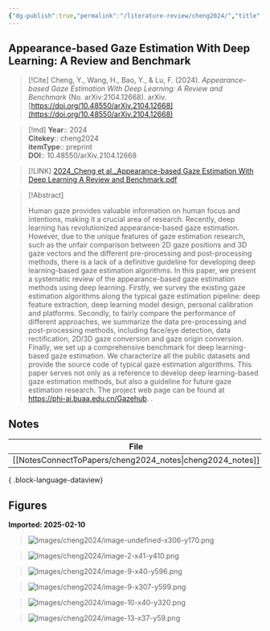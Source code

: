 ```yaml
---
{"dg-publish":true,"permalink":"/literature-review/cheng2024/","title":"Appearance-based Gaze Estimation With Deep Learning A Review and Benchmark","tags":["ComputerScience","ComputerVision","PatternRecognition","EyeTracking"]}
---
```



## Appearance-based Gaze Estimation With Deep Learning: A Review and Benchmark

> [!Cite]
> Cheng, Y., Wang, H., Bao, Y., & Lu, F. (2024). _Appearance-based Gaze Estimation With Deep Learning: A Review and Benchmark_ (No. arXiv:2104.12668). arXiv. [https://doi.org/10.48550/arXiv.2104.12668](https://doi.org/10.48550/arXiv.2104.12668)


>[!md]
> **Year**:: 2024   
> **Citekey**:: cheng2024  
> **itemType**:: preprint  
> **DOI**:: 10.48550/arXiv.2104.12668    

> [!LINK] 
> [2024_Cheng et al._Appearance-based Gaze Estimation With Deep Learning A Review and Benchmark.pdf](zotero://select/library/items/E3JU7Y7Y)

> [!Abstract]
>
> Human gaze provides valuable information on human focus and intentions, making it a crucial area of research. Recently, deep learning has revolutionized appearance-based gaze estimation. However, due to the unique features of gaze estimation research, such as the unfair comparison between 2D gaze positions and 3D gaze vectors and the different pre-processing and post-processing methods, there is a lack of a definitive guideline for developing deep learning-based gaze estimation algorithms. In this paper, we present a systematic review of the appearance-based gaze estimation methods using deep learning. Firstly, we survey the existing gaze estimation algorithms along the typical gaze estimation pipeline: deep feature extraction, deep learning model design, personal calibration and platforms. Secondly, to fairly compare the performance of different approaches, we summarize the data pre-processing and post-processing methods, including face/eye detection, data rectification, 2D/3D gaze conversion and gaze origin conversion. Finally, we set up a comprehensive benchmark for deep learning-based gaze estimation. We characterize all the public datasets and provide the source code of typical gaze estimation algorithms. This paper serves not only as a reference to develop deep learning-based gaze estimation methods, but also a guideline for future gaze estimation research. The project web page can be found at https://phi-ai.buaa.edu.cn/Gazehub.
>.
> 


## Notes

| File                                                         | file.name       |
| ------------------------------------------------------------ | --------------- |
| [[NotesConnectToPapers/cheng2024_notes\|cheng2024_notes]] | cheng2024_notes |

{ .block-language-dataview}


## Figures

**Imported: 2025-02-10**

> ![Images/cheng2024/image-undefined-x306-y170.png](/img/user/Images/cheng2024/image-undefined-x306-y170.png)

> ![Images/cheng2024/image-2-x41-y410.png](/img/user/Images/cheng2024/image-2-x41-y410.png)

> ![Images/cheng2024/image-9-x40-y596.png](/img/user/Images/cheng2024/image-9-x40-y596.png)

> ![Images/cheng2024/image-9-x307-y599.png](/img/user/Images/cheng2024/image-9-x307-y599.png)

> ![Images/cheng2024/image-10-x40-y320.png](/img/user/Images/cheng2024/image-10-x40-y320.png)

> ![Images/cheng2024/image-13-x37-y59.png](/img/user/Images/cheng2024/image-13-x37-y59.png)